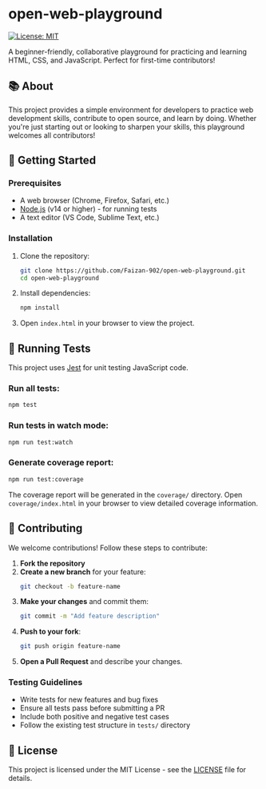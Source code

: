 # open-web-playground

[![License: MIT](https://img.shields.io/badge/License-MIT-yellow.svg)](https://opensource.org/licenses/MIT)

A beginner-friendly, collaborative playground for practicing and learning HTML, CSS, and JavaScript. Perfect for first-time contributors!

## 📚 About

This project provides a simple environment for developers to practice web development skills, contribute to open source, and learn by doing. Whether you're just starting out or looking to sharpen your skills, this playground welcomes all contributors!

## 🚀 Getting Started

### Prerequisites

- A web browser (Chrome, Firefox, Safari, etc.)
- [Node.js](https://nodejs.org/) (v14 or higher) - for running tests
- A text editor (VS Code, Sublime Text, etc.)

### Installation

1. Clone the repository:
   ```bash
   git clone https://github.com/Faizan-902/open-web-playground.git
   cd open-web-playground
   ```

2. Install dependencies:
   ```bash
   npm install
   ```

3. Open `index.html` in your browser to view the project.

## 🧪 Running Tests

This project uses [Jest](https://jestjs.io/) for unit testing JavaScript code.

### Run all tests:
```bash
npm test
```

### Run tests in watch mode:
```bash
npm run test:watch
```

### Generate coverage report:
```bash
npm run test:coverage
```

The coverage report will be generated in the `coverage/` directory. Open `coverage/index.html` in your browser to view detailed coverage information.

## 🤝 Contributing

We welcome contributions! Follow these steps to contribute:

1. **Fork the repository**
2. **Create a new branch** for your feature:
   ```bash
   git checkout -b feature-name
   ```
3. **Make your changes** and commit them:
   ```bash
   git commit -m "Add feature description"
   ```
4. **Push to your fork**:
   ```bash
   git push origin feature-name
   ```
5. **Open a Pull Request** and describe your changes.

### Testing Guidelines

- Write tests for new features and bug fixes
- Ensure all tests pass before submitting a PR
- Include both positive and negative test cases
- Follow the existing test structure in `tests/` directory

## 📝 License

This project is licensed under the MIT License - see the [LICENSE](LICENSE) file for details.
